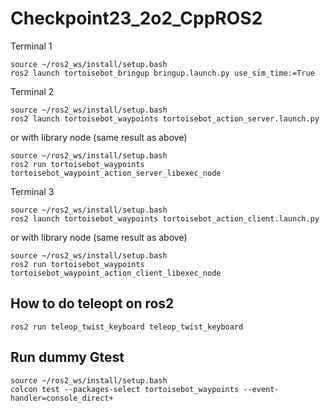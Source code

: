 # Checkpoint23_2o2_CppROS2

Terminal 1

```
source ~/ros2_ws/install/setup.bash
ros2 launch tortoisebot_bringup bringup.launch.py use_sim_time:=True
```

Terminal 2

```
source ~/ros2_ws/install/setup.bash
ros2 launch tortoisebot_waypoints tortoisebot_action_server.launch.py
```

or with library node (same result as above)

```
source ~/ros2_ws/install/setup.bash
ros2 run tortoisebot_waypoints tortoisebot_waypoint_action_server_libexec_node
```


Terminal 3

```
source ~/ros2_ws/install/setup.bash
ros2 launch tortoisebot_waypoints tortoisebot_action_client.launch.py
```

or with library node (same result as above)

```
source ~/ros2_ws/install/setup.bash
ros2 run tortoisebot_waypoints tortoisebot_waypoint_action_client_libexec_node
```


## How to do teleopt on ros2

```
ros2 run teleop_twist_keyboard teleop_twist_keyboard 
```

## Run dummy Gtest

```
source ~/ros2_ws/install/setup.bash
colcon test --packages-select tortoisebot_waypoints --event-handler=console_direct+
```
